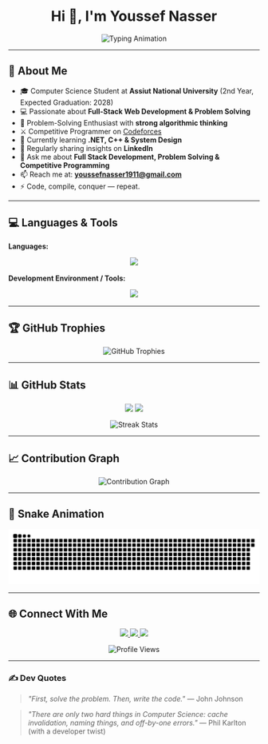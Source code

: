 <h1 align="center">Hi 👋, I'm Youssef Nasser</h1>

<p align="center">
  <img src="https://readme-typing-svg.herokuapp.com?font=Fira+Code&pause=1000&color=00C4FF&center=true&vCenter=true&width=500&lines=Full-Stack+Developer;Software+Engineer;Problem+Solver;Competitive+Programmer;Always+Learning" alt="Typing Animation" />
</p>

---

## 🚀 About Me
- 🎓 Computer Science Student at **Assiut National University** (2nd Year, Expected Graduation: 2028)
- 💻 Passionate about **Full-Stack Web Development & Problem Solving**  
- 🧠 Problem-Solving Enthusiast with **strong algorithmic thinking**  
- ⚔️ Competitive Programmer on [Codeforces](https://codeforces.com/profile/youssefnasser2006)  
- 🌱 Currently learning **.NET, C++ & System Design**  
- 📝 Regularly sharing insights on **LinkedIn**  
- 💬 Ask me about **Full Stack Development, Problem Solving & Competitive Programming**  
- 📫 Reach me at: **youssefnasser1911@gmail.com**  
- ⚡ Code, compile, conquer — repeat.  

---

## 💻 Languages & Tools  

**Languages:**  
<p align="center">
  <img src="https://skillicons.dev/icons?i=c,cpp,cs,python,html,css,js,php" />
</p>

**Development Environment / Tools:**  
<p align="center">
  <img src="https://skillicons.dev/icons?i=vscode,visualstudio,git,github" />
</p>

---

## 🏆 GitHub Trophies
<p align="center">
  <img src="https://github-profile-trophy.vercel.app/?username=YoussefNasser1911&theme=darkhub&margin-w=15&margin-h=15&column=7" alt="GitHub Trophies"/>
</p>

---

## 📊 GitHub Stats
<p align="center">
  <img src="https://github-readme-stats.vercel.app/api?username=YoussefNasser1911&show_icons=true&theme=tokyonight" height="150"/>
  <img src="https://github-readme-stats.vercel.app/api/top-langs?username=YoussefNasser1911&layout=compact&theme=tokyonight" height="150"/>
</p>

<p align="center">
  <img src="https://github-readme-streak-stats.herokuapp.com/?user=YoussefNasser1911&theme=tokyonight" alt="Streak Stats"/>
</p>

---

## 📈 Contribution Graph
<p align="center">
  <img src="https://github-readme-activity-graph.vercel.app/graph?username=YoussefNasser1911&bg_color=0D1117&color=00d4ff&line=00d4ff&point=ffffff&area=true&hide_border=true&custom_title=💻%20My%20Coding%20Journey" alt="Contribution Graph" />
</p>

---

## 🐍 Snake Animation
<p align="center">
  <picture>
    <source media="(prefers-color-scheme: dark)" srcset="https://raw.githubusercontent.com/YoussefNasser1911/YoussefNasser1911/output/snake-dark.svg" />
    <source media="(prefers-color-scheme: light)" srcset="https://raw.githubusercontent.com/YoussefNasser1911/YoussefNasser1911/output/snake.svg" />
    <img alt="github-snake" src="https://raw.githubusercontent.com/YoussefNasser1911/YoussefNasser1911/output/snake.svg" />
  </picture>
</p>

---

## 🌐 Connect With Me
<p align="center">
  <a href="https://www.linkedin.com/in/youssef-nasser-023938352/" target="_blank">
    <img src="https://img.shields.io/badge/LinkedIn-0077B5?style=for-the-badge&logo=linkedin&logoColor=white"/>
  </a>
  <a href="https://www.facebook.com/youssef.nasser.544508/?locale=ar_AR" target="_blank">
    <img src="https://img.shields.io/badge/Facebook-1877F2?style=for-the-badge&logo=facebook&logoColor=white"/>
  </a>
  <a href="https://codeforces.com/profile/youssefnasser2006" target="_blank">
    <img src="https://img.shields.io/badge/Codeforces-1F8ACB?style=for-the-badge&logo=codeforces&logoColor=white"/>
  </a>
</p>

<p align="center">
  <img src="https://komarev.com/ghpvc/?username=YoussefNasser1911&style=flat-square&color=blue" alt="Profile Views"/>
</p>

---

### ✍️ Dev Quotes
> *"First, solve the problem. Then, write the code."* — John Johnson  

> *"There are only two hard things in Computer Science: cache invalidation, naming things, and off-by-one errors."* — Phil Karlton (with a developer twist)  
